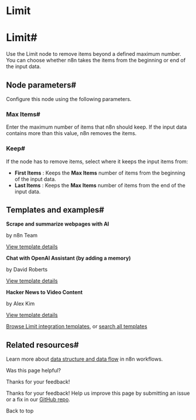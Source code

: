 # Limit

[ ](https://github.com/n8n-io/n8n-docs/edit/main/docs/integrations/builtin/core-nodes/n8n-nodes-base.limit.md "Edit this page")

# Limit#

Use the Limit node to remove items beyond a defined maximum number. You can choose whether n8n takes the items from the beginning or end of the input data.

## Node parameters#

Configure this node using the following parameters.

### Max Items#

Enter the maximum number of items that n8n should keep. If the input data contains more than this value, n8n removes the items.

### Keep#

If the node has to remove items, select where it keeps the input items from:

  * **First Items** : Keeps the **Max Items** number of items from the beginning of the input data.
  * **Last Items** : Keeps the **Max Items** number of items from the end of the input data.



## Templates and examples#

**Scrape and summarize webpages with AI**

by n8n Team

[View template details](https://n8n.io/workflows/1951-scrape-and-summarize-webpages-with-ai/)

**Chat with OpenAI Assistant (by adding a memory)**

by David Roberts

[View template details](https://n8n.io/workflows/2098-chat-with-openai-assistant-by-adding-a-memory/)

**Hacker News to Video Content**

by Alex Kim

[View template details](https://n8n.io/workflows/2557-hacker-news-to-video-content/)

[Browse Limit integration templates](https://n8n.io/integrations/limit/), or [search all templates](https://n8n.io/workflows/)

## Related resources#

Learn more about [data structure and data flow](../../../../data/) in n8n workflows.

Was this page helpful? 

Thanks for your feedback! 

Thanks for your feedback! Help us improve this page by submitting an issue or a fix in our [GitHub repo](https://github.com/n8n-io/n8n-docs). 

Back to top 
